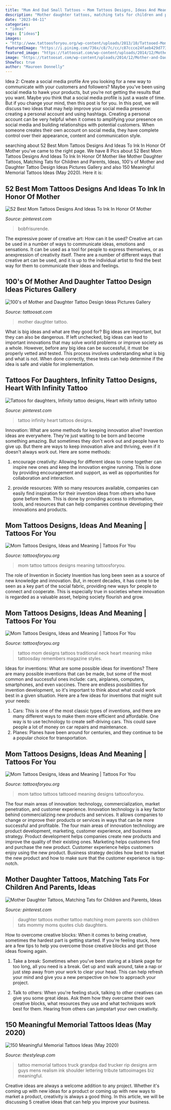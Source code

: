 ```yaml
---
title: "Mum And Dad Small Tattoos ~ Mom Tattoos Designs, Ideas And Meaning"
description: "Mother daughter tattoos, matching tats for children and parents, ideas"
date: "2023-04-11"
categories:
- "ideas"
tags: ["ideas"]
images:
- "http://www.tattoosforyou.org/wp-content/uploads/2013/10/Tattooed-Mom.jpg"
featuredImage: "https://i.pinimg.com/736x/c8/7c/cc/c87ccce24faeb429d7736dc3660fadd6--infinity-heart-infinity-tattoos.jpg"
featured_image: "https://tattoosat.com/wp-content/uploads/2014/12/Mother-and-Daughter-3.jpg"
image: "https://tattoosat.com/wp-content/uploads/2014/12/Mother-and-Daughter-3.jpg"
ShowToc: true
author: "Maureen Donnelly"
---
```



Idea 2: Create a social media profile
Are you looking for a new way to communicate with your customers and followers? Maybe you’ve been using social media to hawk your products, but you’re not getting the results that you want. Maybe you think that a social media profile is just a waste of time. But if you change your mind, then this post is for you. In this post, we will discuss two ideas that may help improve your social media presence: creating a personal account and using hashtags.
Creating a personal account can be very helpful when it comes to amplifying your presence on social media and building relationships with potential customers. When someone creates their own account on social media, they have complete control over their appearance, content and communication style.

	

		
searching about 52 Best Mom Tattoos Designs And Ideas To Ink In Honor Of Mother you've came to the right page. We have 8 Pics about 52 Best Mom Tattoos Designs And Ideas To Ink In Honor Of Mother like Mother Daughter Tattoos, Matching Tats for Children and Parents, Ideas, 100&#039;s of Mother and Daughter Tattoo Design Ideas Pictures Gallery and also 150 Meaningful Memorial Tattoos Ideas (May 2020). Here it is:
		
    
## 52 Best Mom Tattoos Designs And Ideas To Ink In Honor Of Mother

<img loading=lazy src="https://i.pinimg.com/736x/d1/a9/91/d1a99132c33ce60445dd4351fc2dea4d.jpg" onerror="this.onerror=null;this.src='https://tse2.mm.bing.net/th?id=OIP.FlakbmpxZp-YNJtjwpd-ygHaQJ&amp;pid=15.1';" alt="52 Best Mom Tattoos Designs And Ideas To Ink In Honor Of Mother">

_Source: pinterest.com_

>bobfrisurende. 

	

The expressive power of creative art: How can it be used?
Creative art can be used in a number of ways to communicate ideas, emotions and sensations. It can be used as a tool for people to express themselves, or as anexpression of creativity itself. There are a number of different ways that creative art can be used, and it is up to the individual artist to find the best way for them to communicate their ideas and feelings.

    
## 100&#039;s Of Mother And Daughter Tattoo Design Ideas Pictures Gallery

<img loading=lazy src="https://tattoosat.com/wp-content/uploads/2014/12/Mother-and-Daughter-3.jpg" onerror="this.onerror=null;this.src='https://tse4.mm.bing.net/th?id=OIP.TPZBJOKAmwKEvX2j40Vi4QHaJ4&amp;pid=15.1';" alt="100&#039;s of Mother and Daughter Tattoo Design Ideas Pictures Gallery">

_Source: tattoosat.com_

>mother daughter tattoo. 

	

What is big ideas and what are they good for?
Big ideas are important, but they can also be dangerous. If left unchecked, big ideas can lead to important innovations that may solve world problems or improve society as a whole. However, before any big idea can be successful, it must be properly vetted and tested. This process involves understanding what is big and what is not. When done correctly, these tests can help determine if the idea is safe and viable for implementation.

    
## Tattoos For Daughters, Infinity Tattoo Designs, Heart With Infinity Tattoo

<img loading=lazy src="https://i.pinimg.com/736x/c8/7c/cc/c87ccce24faeb429d7736dc3660fadd6--infinity-heart-infinity-tattoos.jpg" onerror="this.onerror=null;this.src='https://tse4.mm.bing.net/th?id=OIP.mqWicNbEaCpxbZ9PZwx2wgDYEg&amp;pid=15.1';" alt="Tattoos for daughters, Infinity tattoo designs, Heart with infinity tattoo">

_Source: pinterest.com_

>tattoo infinity heart tattoos designs. 

	

Innovation: What are some methods for keeping innovation alive?
Invention ideas are everywhere. They're just waiting to be born and become something amazing. But sometimes they don't work out and people have to give up. But there are ways to keep innovation alive and thriving, even if it doesn't always work out. Here are some methods:
1. encourage creativity: Allowing for different ideas to come together can inspire new ones and keep the innovation engine running. This is done by providing encouragement and support, as well as opportunities for collaboration and interaction.

2. provide resources: With so many resources available, companies can easily find inspiration for their invention ideas from others who have gone before them. This is done by providing access to information, tools, and resources that can help companies continue developing their innovations and products.


    
## Mom Tattoos Designs, Ideas And Meaning | Tattoos For You

<img loading=lazy src="http://www.tattoosforyou.org/wp-content/uploads/2013/10/Tattoo-Mom-604x1024.jpg" onerror="this.onerror=null;this.src='https://tse3.mm.bing.net/th?id=OIP.X-01ICbOJTeCsrXa2BzL2AHaMj&amp;pid=15.1';" alt="Mom Tattoos Designs, Ideas and Meaning | Tattoos For You">

_Source: tattoosforyou.org_

>mom tattoo tattoos designs meaning tattoosforyou. 

	

The role of Invention in Society
Invention has long been seen as a source of new knowledge and innovation. But, in recent decades, it has come to be seen as a key part of the social fabric, providing new ways for people to connect and cooperate. This is especially true in societies where innovation is regarded as a valuable asset, helping society flourish and grow.

    
## Mom Tattoos Designs, Ideas And Meaning | Tattoos For You

<img loading=lazy src="http://www.tattoosforyou.org/wp-content/uploads/2013/10/Mom-Tattoo-Designs.jpg" onerror="this.onerror=null;this.src='https://tse3.mm.bing.net/th?id=OIP.JlZEBcKNGd5eMGcrp0_rygHaFy&amp;pid=15.1';" alt="Mom Tattoos Designs, Ideas and Meaning | Tattoos For You">

_Source: tattoosforyou.org_

>tattoo mom designs tattoos traditional neck heart meaning mike tattoosday remembers magazine styles. 

	

Ideas for inventions: What are some possible ideas for inventions?
There are many possible inventions that can be made, but some of the most common and successful ones include: cars, airplanes, computers, smartphones, and even vaccines. There are endless possibilities for invention development, so it's important to think about what could work best in a given situation. Here are a few ideas for inventions that might suit your needs: 
1. Cars: This is one of the most classic types of inventions, and there are many different ways to make them more efficient and affordable. One way is to use technology to create self-driving cars. This could save people a lot of money on car repairs and maintenance. 
2. Planes: Planes have been around for centuries, and they continue to be a popular choice for transportation.

    
## Mom Tattoos Designs, Ideas And Meaning | Tattoos For You

<img loading=lazy src="http://www.tattoosforyou.org/wp-content/uploads/2013/10/Tattooed-Mom.jpg" onerror="this.onerror=null;this.src='https://tse1.mm.bing.net/th?id=OIP.rJ8gJYCIBAdVpKcEWUaruQHaFj&amp;pid=15.1';" alt="Mom Tattoos Designs, Ideas and Meaning | Tattoos For You">

_Source: tattoosforyou.org_

>mom tattoo tattoos tattooed meaning designs tattoosforyou. 

	

The four main areas of innovation: technology, commercialization, market penetration, and customer experience.
Innovation technology is a key factor behind commercializing new products and services. It allows companies to change or improve their products or services in ways that can be more successful and profitable. The four main areas of innovation technology are product development, marketing, customer experience, and business strategy. Product development helps companies create new products and improve the quality of their existing ones. Marketing helps customers find and purchase the new product. Customer experience helps customers enjoy using the new product. Business strategy decides how best to market the new product and how to make sure that the customer experience is top-notch.

    
## Mother Daughter Tattoos, Matching Tats For Children And Parents, Ideas

<img loading=lazy src="https://i.pinimg.com/736x/52/3a/79/523a7951f731666e694fa6446557fa2d.jpg" onerror="this.onerror=null;this.src='https://tse1.mm.bing.net/th?id=OIP.hurVvQ9Pv3Ikr4Iqe_YX1AHaJQ&amp;pid=15.1';" alt="Mother Daughter Tattoos, Matching Tats for Children and Parents, Ideas">

_Source: pinterest.com_

>daughter tattoos mother tattoo matching mom parents son children tats mommy moms quotes club daughters. 

	

How to overcome creative blocks:
When it comes to being creative, sometimes the hardest part is getting started. If you're feeling stuck, here are a few tips to help you overcome those creative blocks and get those ideas flowing again.
1. Take a break: Sometimes when you've been staring at a blank page for too long, all you need is a break. Get up and walk around, take a nap or just step away from your work to clear your head. This can help refresh your mind and give you a new perspective on how to approach your project.

2. Talk to others: When you're feeling stuck, talking to other creatives can give you some great ideas. Ask them how they overcame their own creative blocks, what resources they use and what techniques work best for them. Hearing from others can jumpstart your own creativity.


    
## 150 Meaningful Memorial Tattoos Ideas (May 2020)

<img loading=lazy src="https://thestyleup.com/wp-content/uploads/2016/07/trucker-dad-memorial-guys-upper-arm-tattoo.jpg" onerror="this.onerror=null;this.src='https://tse1.mm.bing.net/th?id=OIP.2qr3AGX8A_TMRRW48B4faAHaHt&amp;pid=15.1';" alt="150 Meaningful Memorial Tattoos Ideas (May 2020)">

_Source: thestyleup.com_

>tattoo memorial tattoos truck grandpa dad trucker rip designs arm guys mens realism ink shoulder lettering tribute tattooimages biz meaningful. 

	

Creative ideas are always a welcome addition to any project. Whether it's coming up with new ideas for a product or coming up with new ways to market a product, creativity is always a good thing. In this article, we will be discussing 5 creative ideas that can help you improve your business.

